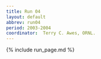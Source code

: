 ```yaml
---
title: Run 04
layout: default
abbrev: run04
period: 2003-2004
coordinator:  Terry C. Awes, ORNL.
---
```

{% include run_page.md %}

